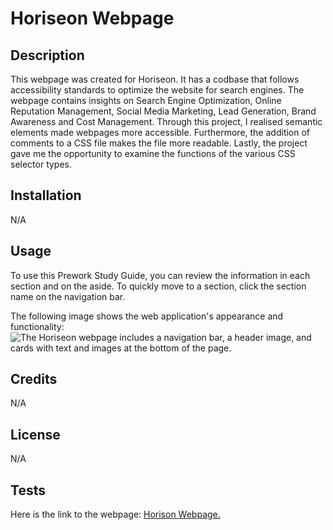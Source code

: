 # Horiseon Webpage


## Description


This webpage was created for Horiseon. It has a codbase that follows accessibility  standards to optimize the website for search engines. The webpage contains insights on Search Engine Optimization, Online Reputation Management, Social Media Marketing, Lead Generation, Brand Awareness and Cost Management. Through this project, I realised semantic elements made webpages more accessible. Furthermore, the addition of comments to a CSS file makes the file more readable. Lastly, the project gave me the opportunity to examine the functions of the various CSS selector types.


## Installation


N/A


## Usage


To use this Prework Study Guide, you can review the information in each section and on the aside. To quickly move to a section, click the section name on the navigation bar.

The following image shows the web application's appearance and functionality:
![The Horiseon webpage includes a navigation bar, a header image, and cards with text and images at the bottom of the page.](./assets/images/screenshot.png)

## Credits


N/A


## License


N/A


## Tests


Here is the link to the webpage:
[Horison Webpage.](https://wdverse.github.io/Horiseon-Social-Solution-Services/)

